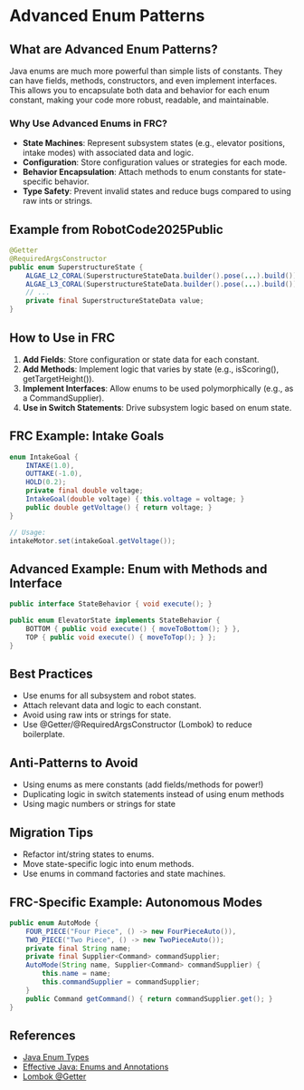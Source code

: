 # Advanced Enum Patterns

## What are Advanced Enum Patterns?
Java enums are much more powerful than simple lists of constants. They can have fields, methods, constructors, and even implement interfaces. This allows you to encapsulate both data and behavior for each enum constant, making your code more robust, readable, and maintainable.

### Why Use Advanced Enums in FRC?
- **State Machines**: Represent subsystem states (e.g., elevator positions, intake modes) with associated data and logic.
- **Configuration**: Store configuration values or strategies for each mode.
- **Behavior Encapsulation**: Attach methods to enum constants for state-specific behavior.
- **Type Safety**: Prevent invalid states and reduce bugs compared to using raw ints or strings.

## Example from RobotCode2025Public
```java
@Getter
@RequiredArgsConstructor
public enum SuperstructureState {
    ALGAE_L2_CORAL(SuperstructureStateData.builder().pose(...).build()),
    ALGAE_L3_CORAL(SuperstructureStateData.builder().pose(...).build());
    // ...
    private final SuperstructureStateData value;
}
```

## How to Use in FRC
1. **Add Fields**: Store configuration or state data for each constant.
2. **Add Methods**: Implement logic that varies by state (e.g., isScoring(), getTargetHeight()).
3. **Implement Interfaces**: Allow enums to be used polymorphically (e.g., as a CommandSupplier).
4. **Use in Switch Statements**: Drive subsystem logic based on enum state.

## FRC Example: Intake Goals
```java
enum IntakeGoal {
    INTAKE(1.0),
    OUTTAKE(-1.0),
    HOLD(0.2);
    private final double voltage;
    IntakeGoal(double voltage) { this.voltage = voltage; }
    public double getVoltage() { return voltage; }
}

// Usage:
intakeMotor.set(intakeGoal.getVoltage());
```

## Advanced Example: Enum with Methods and Interface
```java
public interface StateBehavior { void execute(); }

public enum ElevatorState implements StateBehavior {
    BOTTOM { public void execute() { moveToBottom(); } },
    TOP { public void execute() { moveToTop(); } };
}
```

## Best Practices
- Use enums for all subsystem and robot states.
- Attach relevant data and logic to each constant.
- Avoid using raw ints or strings for state.
- Use @Getter/@RequiredArgsConstructor (Lombok) to reduce boilerplate.

## Anti-Patterns to Avoid
- Using enums as mere constants (add fields/methods for power!)
- Duplicating logic in switch statements instead of using enum methods
- Using magic numbers or strings for state

## Migration Tips
- Refactor int/string states to enums.
- Move state-specific logic into enum methods.
- Use enums in command factories and state machines.

## FRC-Specific Example: Autonomous Modes
```java
public enum AutoMode {
    FOUR_PIECE("Four Piece", () -> new FourPieceAuto()),
    TWO_PIECE("Two Piece", () -> new TwoPieceAuto());
    private final String name;
    private final Supplier<Command> commandSupplier;
    AutoMode(String name, Supplier<Command> commandSupplier) {
        this.name = name;
        this.commandSupplier = commandSupplier;
    }
    public Command getCommand() { return commandSupplier.get(); }
}
```

## References
- [Java Enum Types](https://docs.oracle.com/javase/tutorial/java/javaOO/enum.html)
- [Effective Java: Enums and Annotations](https://www.oreilly.com/library/view/effective-java/9780134686097/ch06.html)
- [Lombok @Getter](https://projectlombok.org/features/Getter)
